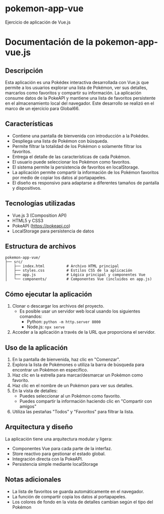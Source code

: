 # pokemon-app-vue
Ejercicio de aplicación de Vue.js 

# Documentación de la pokemon-app-vue.js

## Descripción
Esta aplicación es una Pokédex interactiva desarrollada con Vue.js que permite a los usuarios explorar una lista de Pokémon, ver sus detalles, marcarlos como favoritos y compartir su información. La aplicación consume datos de la PokeAPI y mantiene una lista de favoritos persistente en el almacenamiento local del navegador.
Este desarrollo se realizó en el marco de un ejercicio para Global66.

## Características
- Contiene una pantalla de bienvenida con introducción a la Pokédex.
- Despliega una lista de Pokémon con búsqueda.
- Permite filtrar la totalidad de los Pokémon o solamente filtrar los favoritos.
- Entrega el detalle de las características de cada Pokémon.
- El usuario puede seleccionar los Pokémon como favoritos.
- El sistema permite la persistencia de favoritos en localStorage.
- La aplicación permite compartir la información de los Pokémon favoritos por medio de copiar los datos al portapapeles.
- El diseño es responsivo para adaptarse a diferentes tamaños de pantalla y dispositivos.

## Tecnologías utilizadas
- Vue.js 3 (Composition API)
- HTML5 y CSS3
- PokeAPI (https://pokeapi.co)
- LocalStorage para persistencia de datos

## Estructura de archivos
```
pokemon-app-vue/
├── src/
│   ├── index.html          # Archivo HTML principal
│   ├── styles.css          # Estilos CSS de la aplicación
│   ├── app.js              # Lógica principal y componentes Vue
│   └── components/         # Componentes Vue (incluidos en app.js)
```

## Cómo ejecutar la aplicación
1. Clonar o descargar los archivos del proyecto.
   - Es posible usar un servidor web local usando los siguientes comandos:
     - Python: `python -m http.server 8000`
     - Node.js: `npx serve`
3. Acceder a la aplicación a través de la URL que proporciona el servidor.


## Uso de la aplicación
1. En la pantalla de bienvenida, haz clic en "Comenzar".
2. Explora la lista de Pokémones o utiliza la barra de búsqueda para encontrar un Pokémon en específico.
3. Haz clic en la estrella para marcar/desmarcar un Pokémon como favorito.
4. Haz clic en el nombre de un Pokémon para ver sus detalles.
5. En la vista de detalles:
   - Puedes seleccionar al un Pokémon como favorito.
   - Puedes compartir la información haciendo clic en "Compartir con amigos"
6. Utiliza las pestañas "Todos" y "Favoritos" para filtrar la lista.

## Arquitectura y diseño
La aplicación tiene una arquitectura modular y ligera:
- Componentes Vue para cada parte de la interfaz.
- Store reactivo para gestionar el estado global.
- Integración directa con la PokeAPI.
- Persistencia simple mediante localStorage

## Notas adicionales
- La lista de favoritos se guarda automáticamente en el navegador.
- La función de compartir copia los datos al portapapeles.
- Los colores de fondo en la vista de detalles cambian según el tipo del Pokémon

